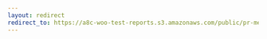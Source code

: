 ```yaml
---
layout: redirect
redirect_to: https://a8c-woo-test-reports.s3.amazonaws.com/public/pr-merge/45166/api/index.html
---
```

